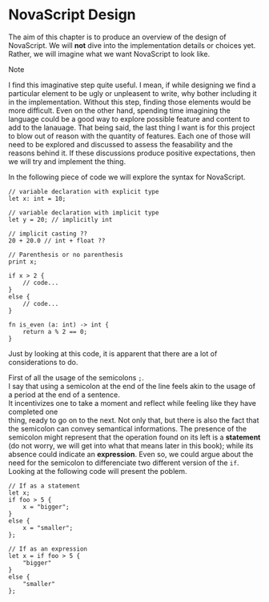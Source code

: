 # NovaScript Design

The aim of this chapter is to produce an overview of the design of NovaScript.
We will **not** dive into the implementation details or choices yet.
Rather, we will imagine what we want NovaScript to look like.

> [!NOTE]
> I find this imaginative step quite useful.
> I mean, if while designing we find a particular element to be ugly or unpleasent
> to write, why bother including it in the implementation.
> Without this step, finding those elements would be more difficult.
> Even on the other hand, spending time imagining the language could be a good way
> to explore possible feature and content to add to the lanauage.
> That being said, the last thing I want is for this project to blow out of reason
> with the quantity of features.
> Each one of those will need to be explored and discussed to assess the
> feasability and the reasons behind it.
> If these discussions produce positive expectations, then we will try and
> implement the thing.

In the following piece of code we will explore the syntax for NovaScript.

```typescript:example.nova
// variable declaration with explicit type
let x: int = 10;

// variable declaration with implicit type
let y = 20; // implicitly int

// implicit casting ??
20 + 20.0 // int + float ??

// Parenthesis or no parenthesis
print x;

if x > 2 {
    // code...
}
else {
    // code...
}

fn is_even (a: int) -> int {
    return a % 2 == 0;
}
```

Just by looking at this code, it is apparent that there are a lot of considerations to do.

First of all the usage of the semicolons `;`.  
I say that using a semicolon at the end of the line feels akin to the usage of a period at the end of a sentence.  
It incentivizes one to take a moment and reflect while feeling like they have completed one  
thing, ready to go on to the next.
Not only that, but there is also the fact that the semicolon can convey
semantical informations.
The presence of the semicolon might represent that the operation found on its
left is a **statement** (do not worry, we will get into what that means later in
this book); while its absence could indicate an **expression**.
Even so, we could argue about the need for the semicolon to differenciate two
different version of the `if`.
Looking at the following code will present the poblem.

```typescript:if_as_statement_or_expression.nova
// If as a statement
let x;
if foo > 5 {
    x = "bigger";
}
else {
    x = "smaller";
};

// If as an expression
let x = if foo > 5 {
    "bigger"
}
else {
    "smaller"
};
```
